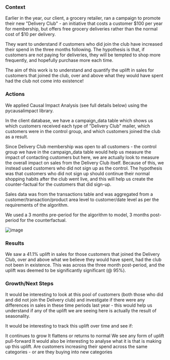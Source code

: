 ### Context
Earlier in the year, our client, a grocery retailer, ran a campaign to promote their new "Delivery Club" - an initiative that costs a customer $100 per year for membership, but offers free grocery deliveries rather than the normal cost of $10 per delivery.

They want to understand if customers who did join the club have increased their spend in the three months following. The hypothesis is that, if customers are not paying for deliveries, they will be tempted to shop more frequently, and hopefully purchase more each time.

The aim of this work is to understand and quantify the uplift in sales for customers that joined the club, over and above what they would have spent had the club not come into existence!



### Actions
We applied Causal Impact Analysis (see full details below) using the pycausalimpact library.

In the client database, we have a campaign_data table which shows us which customers received each type of "Delivery Club" mailer, which customers were in the control group, and which customers joined the club as a result.

Since Delivery Club membership was open to all customers - the control group we have in the campaign_data table would help us measure the impact of contacting customers but here, we are actually look to measure the overall impact on sales from the Delivery Club itself. Because of this, we instead used customers who did not sign up as the control. The hypothesis was that customers who did not sign up should continue their normal shopping habits after the club went live, and this will help us create the counter-factual for the customers that did sign-up.

Sales data was from the transactions table and was aggregated from a customer/transaction/product area level to customer/date level as per the requirements of the algorithm.

We used a 3 months pre-period for the algorithm to model, 3 months post-period for the counterfactual.

![image](https://github.com/user-attachments/assets/4ac49189-1391-4190-b7c3-dd3d41bd083a)


### Results
We saw a 41.1% uplift in sales for those customers that joined the Delivery Club, over and above what we believe they would have spent, had the club not been in existence. This was across the three month post-period, and the uplift was deemed to be significantly significant (@ 95%).



### Growth/Next Steps
It would be interesting to look at this pool of customers (both those who did and did not join the Delivery club) and investigate if there were any differences in sales in these time periods last year - this would help us understand if any of the uplift we are seeing here is actually the result of seasonality.

It would be interesting to track this uplift over time and see if:

It continues to grow
It flattens or returns to normal
We see any form of uplift pull-forward
It would also be interesting to analyse what it is that is making up this uplift. Are customers increasing their spend across the same categories - or are they buying into new categories
